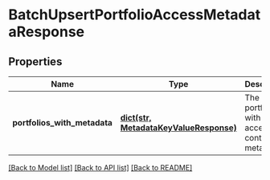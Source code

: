 # BatchUpsertPortfolioAccessMetadataResponse


## Properties
Name | Type | Description | Notes
------------ | ------------- | ------------- | -------------
**portfolios_with_metadata** | [**dict(str, MetadataKeyValueResponse)**](MetadataKeyValueResponse.md) | The set of portfolios with the access control metadata | 

[[Back to Model list]](../README.md#documentation-for-models) [[Back to API list]](../README.md#documentation-for-api-endpoints) [[Back to README]](../README.md)


